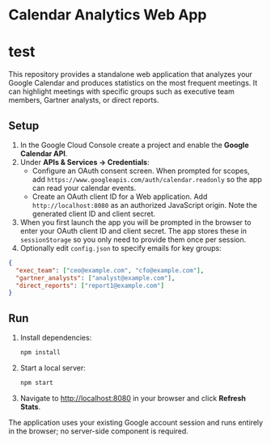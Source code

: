 # Calendar Analytics Web App
# test

This repository provides a standalone web application that analyzes your Google
Calendar and produces statistics on the most frequent meetings. It can
highlight meetings with specific groups such as executive team members,
Gartner analysts, or direct reports.

## Setup

1. In the Google Cloud Console create a project and enable the **Google
   Calendar API**.
2. Under **APIs & Services → Credentials**:
   - Configure an OAuth consent screen. When prompted for scopes, add
     `https://www.googleapis.com/auth/calendar.readonly` so the app can read
     your calendar events.
   - Create an OAuth client ID for a Web application. Add
     `http://localhost:8080` as an authorized JavaScript origin. Note the
     generated client ID and client secret.
3. When you first launch the app you will be prompted in the browser to enter
   your OAuth client ID and client secret. The app stores these in
   `sessionStorage` so you only need to provide them once per session.
4. Optionally edit `config.json` to specify emails for key groups:

```json
{
  "exec_team": ["ceo@example.com", "cfo@example.com"],
  "gartner_analysts": ["analyst@example.com"],
  "direct_reports": ["report1@example.com"]
}
```

## Run

1. Install dependencies:

   ```bash
   npm install
   ```

2. Start a local server:

   ```bash
   npm start
   ```

3. Navigate to <http://localhost:8080> in your browser and click **Refresh
   Stats**.

The application uses your existing Google account session and runs entirely in
the browser; no server-side component is required.

